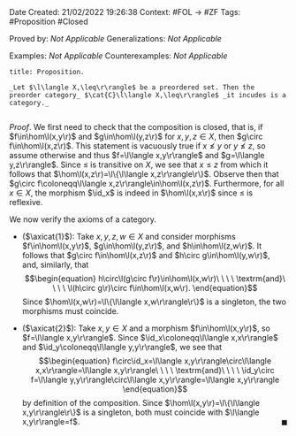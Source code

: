 <br />
<br />

Date Created: 21/02/2022 19:26:38
Context: #FOL $\to$ #ZF
Tags: #Proposition #Closed 

Proved by: _Not Applicable_
Generalizations: _Not Applicable_

Examples: _Not Applicable_
Counterexamples: _Not Applicable_

``` ad-Proposition
title: Proposition.

_Let $\l\langle X,\leq\r\rangle$ be a preordered set. Then the preorder category_ $\cat{C}\l\langle X,\leq\r\rangle$ _it incudes is a category._


```

_Proof_. We first need to check that the composition is closed, that is, if $f\in\hom\l(x,y\r)$ and $g\in\hom\l(y,z\r)$ for $x,y,z\in X$, then $g\circ f\in\hom\l(x,z\r)$. This statement is vacuously true if $x\not\leq y$ or $y\not\leq z$, so assume otherwise and thus $f=\l\langle x,y\r\rangle$ and $g=\l\langle y,z\r\rangle$. Since $\leq$ is transitive on $X$, we see that $x\leq z$ from which it follows that $\hom\l(x,z\r)=\l\{\l\langle x,z\r\rangle\r\}$. Observe then that $g\circ f\coloneqq\l\langle x,z\r\rangle\in\hom\l(x,z\r)$. Furthermore, for all $x\in X$, the morphism $\id_x$ is indeed in $\hom\l(x,x\r)$ since $\leq$ is reflexive.

We now verify the axioms of a category.
* ($\axicat{1}$): Take $x,y,z,w\in X$ and consider morphisms $f\in\hom\l(x,y\r)$, $g\in\hom\l(y,z\r)$, and $h\in\hom\l(z,w\r)$. It follows that $g\circ f\in\hom\l(x,z\r)$ and $h\circ g\in\hom\l(y,w\r)$, and, similarly, that$$\begin{equation}
        h\circ\l(g\circ f\r)\in\hom\l(x,w\r)\ \ \ \ \textrm{and}\ \ \ \ \l(h\circ g\r)\circ f\in\hom\l(x,w\r).
    \end{equation}$$
Since $\hom\l(x,w\r)=\l\{\l\langle x,w\r\rangle\r\}$ is a singleton, the two morphisms must coincide.

* ($\axicat{2}$): Take $x,y\in X$ and a morphism $f\in\hom\l(x,y\r)$, so $f=\l\langle x,y\r\rangle$. Since $\id_x\coloneqq\l\langle x,x\r\rangle$ and $\id_y\coloneqq\l\langle y,y\r\rangle$, we see that
$$\begin{equation}
    f\circ\id_x=\l\langle x,y\r\rangle\circ\l\langle x,x\r\rangle=\l\langle x,y\r\rangle\ \ \ \ \textrm{and}\ \ \ \ \id_y\circ f=\l\langle y,y\r\rangle\circ\l\langle x,y\r\rangle=\l\langle x,y\r\rangle
\end{equation}$$
by definition of the composition. Since $\hom\l(x,y\r)=\l\{\l\langle x,y\r\rangle\r\}$ is a singleton, both must coincide with $\l\langle x,y\r\rangle=f$.<span style="float:right;">$\blacksquare$</span> 
